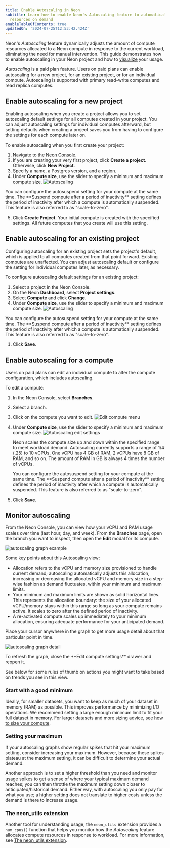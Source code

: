 ```yaml
---
title: Enable Autoscaling in Neon
subtitle: Learn how to enable Neon's Autoscaling feature to automatically scale compute
  resources on demand
enableTableOfContents: true
updatedOn: '2024-07-25T12:53:42.424Z'
---
```


Neon's _Autoscaling_ feature dynamically adjusts the amount of compute resources allocated to a Neon compute in response to the current workload, eliminating the need for manual intervention. This guide demonstrates how to enable autoscaling in your Neon project and how to [visualize](#monitor-autoscaling) your usage.

_Autoscaling_ is a paid plan feature. Users on paid plans can enable autoscaling for a new project, for an existing project, or for an individual compute. Autoscaling is supported with primary read-write computes and read replica computes.

## Enable autoscaling for a new project

Enabling autoscaling when you create a project allows you to set autoscaling default settings for all computes created in your project. You can adjust autoscaling settings for individual computes afterward, but setting defaults when creating a project saves you from having to configure the settings for each compute later on.

To enable autoscaling when you first create your project:

1. Navigate to the [Neon Console](https://console.neon.tech).
2. If you are creating your very first project, click **Create a project**. Otherwise, click **New Project**.
3. Specify a name, a Postgres version, and a region.
4. Under **Compute size**, use the slider to specify a minimum and maximum compute size.
   ![Autoscaling](/docs/guides/autoscaling_project_creation.png)

<Admonition type="note">
You can configure the autosuspend setting for your compute at the same time. The **Suspend compute after a period of inactivity** setting defines the period of inactivity after which a compute is automatically suspended. This feature is also referred to as "scale-to-zero".
</Admonition>

5. Click **Create Project**. Your initial compute is created with the specified settings. All future computes that you create will use this setting.

## Enable autoscaling for an existing project

Configuring autoscaling for an existing project sets the project's default, which is applied to all computes created from that point forward. Existing computes are unaffected. You can adjust autoscaling default or configure the setting for individual computes later, as necessary.

To configure autoscaling default settings for an existing project:

1. Select a project in the Neon Console.
1. On the Neon **Dashboard**, select **Project settings**.
1. Select **Compute** and click **Change**.
1. Under **Compute size**, use the slider to specify a minimum and maximum compute size.
   ![Autoscaling](/docs/guides/autoscaling_existing_project.png)

<Admonition type="note">
You can configure the autosuspend setting for your compute at the same time. The **Suspend compute after a period of inactivity** setting defines the period of inactivity after which a compute is automatically suspended. This feature is also referred to as "scale-to-zero".
</Admonition>

1. Click **Save**.

## Enable autoscaling for a compute

Users on paid plans can edit an individual compute to alter the compute configuration, which includes autoscaling.

To edit a compute:

1. In the Neon Console, select **Branches**.
1. Select a branch.
1. Click on the compute you want to edit.
   ![Edit compute menu](/docs/guides/autoscaling_edit.png)
1. Under **Compute size**, use the slider to specify a minimum and maximum compute size.
   ![Autoscaling edit settings](/docs/guides/autoscaling_edit_settings.png)

   Neon scales the compute size up and down within the specified range to meet workload demand. Autoscaling currently supports a range of 1/4 (.25) to 10 vCPUs. One vCPU has 4 GB of RAM, 2 vCPUs have 8 GB of RAM, and so on. The amount of RAM in GB is always 4 times the number of vCPUs.

   <Admonition type="note">
   You can configure the autosuspend setting for your compute at the same time. The **Suspend compute after a period of inactivity** setting defines the period of inactivity after which a compute is automatically suspended. This feature is also referred to as "scale-to-zero".
   </Admonition>

1. Click **Save**.

## Monitor autoscaling

From the Neon Console, you can view how your vCPU and RAM usage scales over time (last hour, day, and week). From the **Branches** page, open the branch you want to inspect, then open the **Edit** modal for its compute.

![autoscaling graph example](/docs/guides/autoscaling_graphs_sample.png 'no-border')

Some key points about this Autoscaling view:

- Allocation refers to the vCPU and memory size provisioned to handle current demand; autoscaling automatically adjusts this allocation, increasing or decreasing the allocated vCPU and memory size in a step-wise fashion as demand fluctuates, within your minimum and maximum limits.
- Your minimum and maximum limits are shown as solid horizontal lines. This represents the allocation boundary: the size of your allocated vCPU/memory stays within this range so long as your compute remains active. It scales to zero after the defined period of inactivity.
- A re-activated compute scales up immediately to your minimum allocation, ensuring adequate performance for your anticipated demand.

Place your cursor anywhere in the graph to get more usage detail about that particular point in time.

![autoscaling graph detail](/docs/guides/autoscaling_graph_detail.png 'no-border')

<Admonition type="note">
To refresh the graph, close the **Edit compute settings** drawer and reopen it.
</Admonition>

See below for some rules of thumb on actions you might want to take based on trends you see in this view.

### Start with a good minimum

Ideally, for smaller datasets, you want to keep as much of your dataset in memory (RAM) as possible. This improves performance by minimizing I/O operations. We recommend setting a large enough minimum limit to fit your full dataset in memory. For larger datasets and more sizing advice, see [how to size your compute](/docs/manage/endpoints#how-to-size-your-compute).

### Setting your maximum

If your autoscaling graphs show regular spikes that hit your maximum setting, consider increasing your maximum. However, because these spikes plateau at the maximum setting, it can be difficult to determine your actual demand.

Another approach is to set a higher threshold than you need and monitor usage spikes to get a sense of where your typical maximum demand reaches; you can then throttle the maximum setting down closer to anticipated/historical demand. Either way, with autoscaling you only pay for what you use; a higher setting does not translate to higher costs unless the demand is there to increase usage.

### The neon_utils extension

Another tool for understanding usage, the `neon_utils` extension provides a `num_cpus()` function that helps you monitor how the _Autoscaling_ feature allocates compute resources in response to workload. For more information, see [The neon_utils extension](/docs/extensions/neon-utils).
